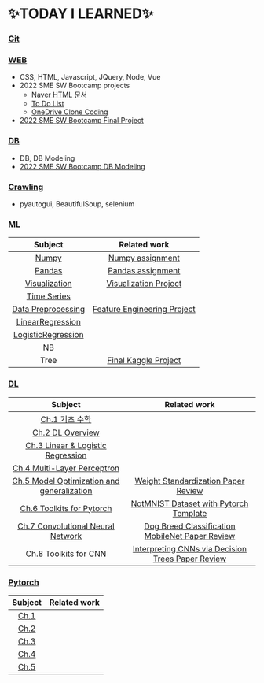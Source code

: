 # :sparkles:TODAY I LEARNED:sparkles:

### [Git](https://github.com/Chaewon-Leee/TIL/tree/main/GIT)

### [WEB](https://github.com/Chaewon-Leee/TIL/tree/main/WEB)

- CSS, HTML, Javascript, JQuery, Node, Vue
- 2022 SME SW Bootcamp projects
  - [Naver HTML 문서](https://github.com/Chaewon-Leee/TIL/tree/main/WEB/SME_SW_Bootcamp/Naver)
  - [To Do List](https://github.com/Chaewon-Leee/TIL/tree/main/WEB/SME_SW_Bootcamp/Todolist)
  - [OneDrive Clone Coding](https://github.com/Chaewon-Leee/TIL/tree/main/WEB/SME_SW_Bootcamp/onedrive)
- [2022 SME SW Bootcamp Final Project](https://github.com/Chaewon-Leee/PROJECT-DDAOM)

### [DB](https://github.com/Chaewon-Leee/TIL/tree/main/DB)

- DB, DB Modeling
- [2022 SME SW Bootcamp DB Modeling](https://github.com/Chaewon-Leee/TIL/tree/main/DB/DB_modeling)

### [Crawling](https://github.com/Chaewon-Leee/TIL/tree/main/CRAWLING)

- pyautogui, BeautifulSoup, selenium

### [ML](https://github.com/Chaewon-Leee/TIL/tree/main/ML)

|                                          Subject                                          |                                          Related work                                          |
| :---------------------------------------------------------------------------------------: | :--------------------------------------------------------------------------------------------: |
|              [Numpy](https://github.com/Chaewon-Leee/TIL/tree/main/ML/Numpy)              |   [Numpy assignment](https://github.com/Chaewon-Leee/TIL/blob/main/ML/Numpy/numpy_lab.ipynb)   |
|             [Pandas](https://github.com/Chaewon-Leee/TIL/tree/main/ML/Pandas)             |    [Pandas assignment](https://github.com/Chaewon-Leee/TIL/blob/main/ML/Pandas/pandas_lab)     |
|      [Visualization](https://github.com/Chaewon-Leee/TIL/tree/main/ML/Visualization)      |    [Visualization Project](https://github.com/Chaewon-Leee/STUDY-Seoul_bike_visualization)     |
|        [Time Series](https://github.com/Chaewon-Leee/TIL/tree/main/ML/Time_Series)        |                                                                                                |
| [Data Preprocessing](https://github.com/Chaewon-Leee/TIL/tree/main/ML/Data_Preprocessing) | [Feature Engineering Project](https://github.com/Chaewon-Leee/STUDY-Sales_Feature_Engineering) |
|   [LinearRegression](https://github.com/Chaewon-Leee/TIL/tree/main/ML/LinearRegression)   |                                                                                                |
| [LogisticRegression](https://github.com/Chaewon-Leee/TIL/tree/main/ML/LogisticRegression) |                                                                                                |
|                                            NB                                             |                                                                                                |
|                                           Tree                                            |          [Final Kaggle Project](https://github.com/Chaewon-Leee/STUDY-Sales_Modeling)          |

### [DL](https://github.com/Chaewon-Leee/TIL/tree/main/DL)

|                                               Subject                                               |                                                                                               Related work                                                                                               |
| :-------------------------------------------------------------------------------------------------: | :------------------------------------------------------------------------------------------------------------------------------------------------------------------------------------------------------: |
|               [Ch.1 기초 수학](https://github.com/Chaewon-Leee/TIL/tree/main/DL/Ch.1)               |                                                                                                                                                                                                          |
|              [Ch.2 DL Overview](https://github.com/Chaewon-Leee/TIL/tree/main/DL/Ch.2)              |                                                                                                                                                                                                          |
|     [Ch.3 Linear & Logistic Regression](https://github.com/Chaewon-Leee/TIL/tree/main/DL/Ch.3)      |                                                                                                                                                                                                          |
|        [Ch.4 Multi-Layer Perceptron](https://github.com/Chaewon-Leee/TIL/tree/main/DL/Ch.4)         |                                                                                                                                                                                                          |
| [Ch.5 Model Optimization and generalization](https://github.com/Chaewon-Leee/TIL/tree/main/DL/Ch.5) |       [Weight Standardization Paper Review](https://royal-tiger-88d.notion.site/Micro-Batch-Training-with-Batch-Channel-Normalization-and-Weight-Standardization-5a89a1d7a0c84e43a6f203a3ccc279c6)       |
|         [Ch.6 Toolkits for Pytorch](https://github.com/Chaewon-Leee/TIL/tree/main/DL/Ch.6)          |                                                [NotMNIST Dataset with Pytorch Template](https://github.com/Chaewon-Leee/STUDY-NotMNIST_Pytorch_template)                                                 |
|     [Ch.7 Convolutional Neural Network](https://github.com/Chaewon-Leee/TIL/tree/main/DL/Ch.7)      | [Dog Breed Classification](https://github.com/Chaewon-Leee/STUDY-Dog_Breed_Classification) <br> [MobileNet Paper Review](https://royal-tiger-88d.notion.site/MobileNet-3f1eca65c7e04a8aaeb6fed67e5a2293) |
|                                        Ch.8 Toolkits for CNN                                        |                      [Interpreting CNNs via Decision Trees Paper Review](https://royal-tiger-88d.notion.site/Interpreting-CNNs-via-Decision-Trees-d9e8c06217944603a44fdb6c9d7f2334)                      |

### [Pytorch](https://github.com/Chaewon-Leee/TIL/tree/main/PYTORCH)

|                              Subject                               | Related work |
| :----------------------------------------------------------------: | :----------: |
| [Ch.1](https://github.com/Chaewon-Leee/TIL/tree/main/PYTORCH/Ch.1) |              |
| [Ch.2](https://github.com/Chaewon-Leee/TIL/tree/main/PYTORCH/Ch.2) |              |
| [Ch.3](https://github.com/Chaewon-Leee/TIL/tree/main/PYTORCH/Ch.3) |              |
| [Ch.4](https://github.com/Chaewon-Leee/TIL/tree/main/PYTORCH/Ch.4) |              |
| [Ch.5](https://github.com/Chaewon-Leee/TIL/tree/main/PYTORCH/Ch.5) |              |
